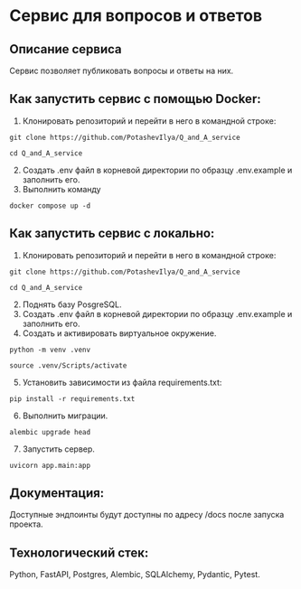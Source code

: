 # Сервис для вопросов и ответов

## Описание сервиса
Сервис позволяет публиковать вопросы и ответы на них. 

## Как запустить сервис с помощью Docker:
1. Клонировать репозиторий и перейти в него в командной строке:
```
git clone https://github.com/PotashevIlya/Q_and_A_service
```
```
cd Q_and_A_service
```
2. Создать .env файл в корневой директории по образцу .env.example и заполнить его.
3. Выполнить команду
```
docker compose up -d
```
## Как запустить сервис с локально:
1. Клонировать репозиторий и перейти в него в командной строке:
```
git clone https://github.com/PotashevIlya/Q_and_A_service
```
```
cd Q_and_A_service
```
2. Поднять базу PosgreSQL.
3. Создать .env файл в корневой директории по образцу .env.example и заполнить его.
4. Создать и активировать виртуальное окружение.
```
python -m venv .venv
```
```
source .venv/Scripts/activate
```
5. Установить зависимости из файла requirements.txt:
```
pip install -r requirements.txt
```
6. Выполнить миграции.
```
alembic upgrade head
```
7. Запустить сервер.
```
uvicorn app.main:app
```

## Документация:
Доступные эндпоинты будут доступны по адресу /docs после запуска проекта.

## Технологический стек:
Python, FastAPI, Postgres, Alembic, SQLAlchemy, Pydantic, Pytest.

